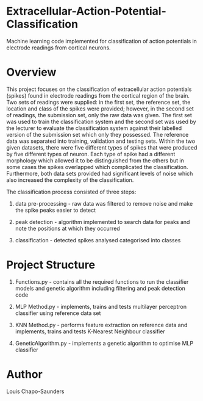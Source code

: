 # Extracellular-Action-Potential-Classification
Machine learning code implemented for classification of action potentials in electrode readings from cortical neurons. 

# Overview

This project focuses on the classification of extracellular action potentials (spikes) 
found in electrode readings from the cortical region of the brain. Two sets of readings 
were supplied: in the first set, the reference set, the location and class of the spikes 
were provided; however, in the second set of readings, the submission set, only the raw 
data was given. The first set was used to train the classification system and the second
set was used by the lecturer to evaluate the classification system against their labelled 
version of the submission set which only they possessed. The reference data was separated 
into training, validation and testing sets. Within the two given datasets, there were 
five different types of spikes that were produced by five different types of neuron. 
Each type of spike had a different morphology which allowed it to be distinguished from 
the others but in some cases the spikes overlapped which complicated the classification.
Furthermore, both data sets provided had significant levels of noise which also increased 
the complexity of the classification. 

The classification process consisted of three steps:

1. data pre-processing - raw data was filtered to remove noise and make the spike peaks easier to detect

2. peak detection - algorithm implemented to search data for peaks and note the positions at which they occurred

3. classification - detected spikes analysed categorised into classes 

# Project Structure

1. Functions.py - contains all the required functions to run the classifier models and genetic algorithm including filtering and peak detection code

2. MLP Method.py - implements, trains and tests multilayer perceptron classifier using reference data set 

3. KNN Method.py - performs feature extraction on reference data and implements, trains and tests K-Nearest Neighbour classifier 

4. GeneticAlgorithm.py - implements a genetic algorithm to optimise MLP classifier

# Author 

Louis Chapo-Saunders
